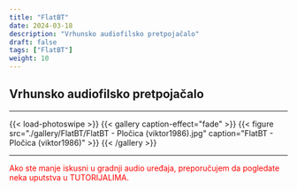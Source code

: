 ```yaml
---
title: "FlatBT"
date: 2024-03-18
description: "Vrhunsko audiofilsko pretpojačalo"
draft: false
tags: ["FlatBT"]
weight: 10
---
```

## Vrhunsko audiofilsko pretpojačalo

<hr>
{{< load-photoswipe >}}
{{< gallery caption-effect="fade" >}}
  {{< figure src="./gallery/FlatBT/FlatBT - Pločica (viktor1986).jpg" caption="FlatBT - Pločica (viktor1986)" >}}
{{< /gallery >}}
<hr>

<p style="color: red;" class="text-center">Ako ste manje iskusni u gradnji audio uređaja, preporučujem da pogledate neka uputstva u TUTORIJALIMA.</p>

